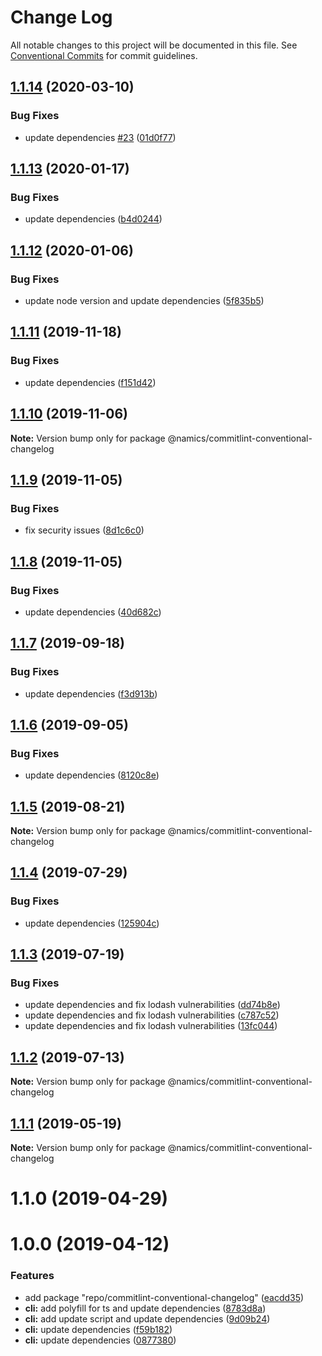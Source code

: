 # Change Log

All notable changes to this project will be documented in this file.
See [Conventional Commits](https://conventionalcommits.org) for commit guidelines.

## [1.1.14](https://github.com/namics/frontend-defaults/compare/@namics/commitlint-conventional-changelog@1.1.13...@namics/commitlint-conventional-changelog@1.1.14) (2020-03-10)


### Bug Fixes

* update dependencies [#23](https://github.com/namics/frontend-defaults/issues/23) ([01d0f77](https://github.com/namics/frontend-defaults/commit/01d0f77ced8013e856b61d603ad1e2bf187d4845))






## [1.1.13](https://github.com/namics/frontend-defaults/compare/@namics/commitlint-conventional-changelog@1.1.12...@namics/commitlint-conventional-changelog@1.1.13) (2020-01-17)


### Bug Fixes

* update dependencies ([b4d0244](https://github.com/namics/frontend-defaults/commit/b4d024413003dafb5c5e7b6792bb2d40caf7bb3f))





## [1.1.12](https://github.com/namics/frontend-defaults/compare/@namics/commitlint-conventional-changelog@1.1.11...@namics/commitlint-conventional-changelog@1.1.12) (2020-01-06)


### Bug Fixes

* update node version and update dependencies ([5f835b5](https://github.com/namics/frontend-defaults/commit/5f835b5a690d57177d0e18d0fc4c6644adba8d2e))





## [1.1.11](https://github.com/namics/frontend-defaults/compare/@namics/commitlint-conventional-changelog@1.1.10...@namics/commitlint-conventional-changelog@1.1.11) (2019-11-18)


### Bug Fixes

* update dependencies ([f151d42](https://github.com/namics/frontend-defaults/commit/f151d4275056f78a59d0f992b5fcb17489244027))





## [1.1.10](https://github.com/namics/frontend-defaults/compare/@namics/commitlint-conventional-changelog@1.1.9...@namics/commitlint-conventional-changelog@1.1.10) (2019-11-06)

**Note:** Version bump only for package @namics/commitlint-conventional-changelog

## [1.1.9](https://github.com/namics/frontend-defaults/compare/@namics/commitlint-conventional-changelog@1.1.8...@namics/commitlint-conventional-changelog@1.1.9) (2019-11-05)

### Bug Fixes

-   fix security issues ([8d1c6c0](https://github.com/namics/frontend-defaults/commit/8d1c6c0177e4858e1bc75c310d8640ca919f12bd))

## [1.1.8](https://github.com/namics/frontend-defaults/compare/@namics/commitlint-conventional-changelog@1.1.7...@namics/commitlint-conventional-changelog@1.1.8) (2019-11-05)

### Bug Fixes

-   update dependencies ([40d682c](https://github.com/namics/frontend-defaults/commit/40d682c7f67ed7990295c171b6898b74a52ebb70))

## [1.1.7](https://github.com/namics/frontend-defaults/compare/@namics/commitlint-conventional-changelog@1.1.6...@namics/commitlint-conventional-changelog@1.1.7) (2019-09-18)

### Bug Fixes

-   update dependencies ([f3d913b](https://github.com/namics/frontend-defaults/commit/f3d913b))

## [1.1.6](https://github.com/namics/frontend-defaults/compare/@namics/commitlint-conventional-changelog@1.1.5...@namics/commitlint-conventional-changelog@1.1.6) (2019-09-05)

### Bug Fixes

-   update dependencies ([8120c8e](https://github.com/namics/frontend-defaults/commit/8120c8e))

## [1.1.5](https://github.com/namics/frontend-defaults/compare/@namics/commitlint-conventional-changelog@1.1.4...@namics/commitlint-conventional-changelog@1.1.5) (2019-08-21)

**Note:** Version bump only for package @namics/commitlint-conventional-changelog

## [1.1.4](https://github.com/namics/frontend-defaults/compare/@namics/commitlint-conventional-changelog@1.1.3...@namics/commitlint-conventional-changelog@1.1.4) (2019-07-29)

### Bug Fixes

-   update dependencies ([125904c](https://github.com/namics/frontend-defaults/commit/125904c))

## [1.1.3](https://github.com/namics/frontend-defaults/compare/@namics/commitlint-conventional-changelog@1.1.2...@namics/commitlint-conventional-changelog@1.1.3) (2019-07-19)

### Bug Fixes

-   update dependencies and fix lodash vulnerabilities ([dd74b8e](https://github.com/namics/frontend-defaults/commit/dd74b8e))
-   update dependencies and fix lodash vulnerabilities ([c787c52](https://github.com/namics/frontend-defaults/commit/c787c52))
-   update dependencies and fix lodash vulnerabilities ([13fc044](https://github.com/namics/frontend-defaults/commit/13fc044))

## [1.1.2](https://github.com/namics/frontend-defaults/compare/@namics/commitlint-conventional-changelog@1.1.1...@namics/commitlint-conventional-changelog@1.1.2) (2019-07-13)

**Note:** Version bump only for package @namics/commitlint-conventional-changelog

## [1.1.1](https://github.com/namics/frontend-defaults/compare/@namics/commitlint-conventional-changelog@1.1.0...@namics/commitlint-conventional-changelog@1.1.1) (2019-05-19)

**Note:** Version bump only for package @namics/commitlint-conventional-changelog

# 1.1.0 (2019-04-29)

# 1.0.0 (2019-04-12)

### Features

-   add package "repo/commitlint-conventional-changelog" ([eacdd35](https://github.com/namics/frontend-defaults/commit/eacdd35))
-   **cli:** add polyfill for ts and update dependencies ([8783d8a](https://github.com/namics/frontend-defaults/commit/8783d8a))
-   **cli:** add update script and update dependencies ([9d09b24](https://github.com/namics/frontend-defaults/commit/9d09b24))
-   **cli:** update dependencies ([f59b182](https://github.com/namics/frontend-defaults/commit/f59b182))
-   **cli:** update dependencies ([0877380](https://github.com/namics/frontend-defaults/commit/0877380))
